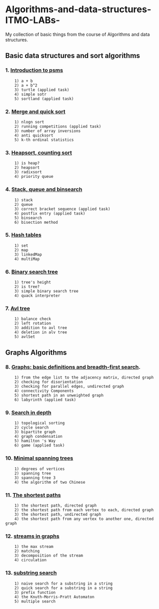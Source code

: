 
# Algorithms-and-data-structures-ITMO-LABs-

My collection of basic things from the course of Algorithms and data structures.


## Basic data structures and sort algorithms
### 1. [Introduction to psms](http://neerc.ifmo.ru/teaching/disalgo/problems/problems1.pdf)
		1) a + b
		2) a + b^2
		3) turtle (applied task) 
		4) simple sotr
		5) sortland (applied task)
### 2.  [Merge and quick sort](http://neerc.ifmo.ru/teaching/disalgo/problems/problems2.pdf)
	    1) nlogn sort
	    2) running competitions (applied task) 
	    3) number of array inversions
	    4) anti quicksort
	    5) k-th ordinal statistics
### 3.  [Heapsort,  counting sort](http://neerc.ifmo.ru/teaching/disalgo/problems/problems3.pdf)
		1) is heap? 
		2) heapsort
		3) radixsort
		4) priority queue
### 4. [Stack, queue and binsearch](http://neerc.ifmo.ru/teaching/disalgo/problems/problems4.pdf)
		1) stack
		2) queue
		3) correct bracket sequence (applied task)
		4) postfix entry (applied task)
		5) binsearch
		6) bisection method
### 5. [Hash tables](http://neerc.ifmo.ru/teaching/disalgo/problems/problems5.pdf)
		1) set
		2) map
		3) linkedMap
		4) multiMap
### 6. [Binary search tree](http://neerc.ifmo.ru/teaching/disalgo/problems/problems6.pdf)
		1) tree's height
		2) is tree? 
		3) simple binary search tree
		4) quack interpreter
### 7. [Avl tree](http://neerc.ifmo.ru/teaching/disalgo/problems/problems7.pdf)
		1) balance check
		2) left rotation
		3) addition to avl tree
		4) deletion in alv tree
		5) avlSet
## Graphs Algorithms
### 8. [Graphs: basic definitions and breadth-first search](http://neerc.ifmo.ru/teaching/disalgo/problems/problems8.pdf).
		1) from the edge list to the adjacency matrix, directed graph
		2) checking for disorientation
		3) checking for parallel edges, undirected graph
		4) connectivity Components
		5) shortest path in an unweighted graph
		6) labyrinth (applied task)
### 9. [Search in depth](http://neerc.ifmo.ru/teaching/disalgo/problems/problems9.pdf)
		1) topological sorting
		2) cycle search
		3) bipartite graph
		4) graph condensation
		5) hamilton 's Way
		6) game (applied task)
### 10. [Minimal spanning trees](http://neerc.ifmo.ru/teaching/disalgo/problems/problems10.pdf)
		1) degrees of vertices
		2) spanning tree
		3) spanning tree 3
		4) the algorithm of two Chinese
### 11. [The shortest paths](http://neerc.ifmo.ru/teaching/disalgo/problems/problems11.pdf)
		1) the shortest path, directed graph
		2) the shortest path from each vertex to each, directed graph
		3) the shortest path, undirected graph
		4) the shortest path from any vertex to another one, directed graph
### 12. [streams in graphs](http://neerc.ifmo.ru/teaching/disalgo/problems/problems12.pdf)
		1) the max stream
		2) matching
		3) decomposition of the stream
		4) circulation
### 13. [substring search](http://neerc.ifmo.ru/teaching/disalgo/problems/problems13.pdf)
		1) naive search for a substring in a string
		2) quick search for a substring in a string
		3) prefix function
		4) the Knuth-Morris-Pratt Automaton
		5) multiple search
